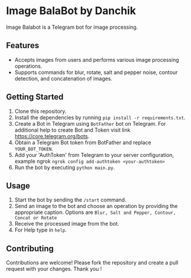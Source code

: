 # Image BalaBot by Danchik

Image Balabot is a Telegram bot for image processing.

## Features

- Accepts images from users and performs various image processing operations.
- Supports commands for blur, rotate, salt and pepper noise, contour detection, and concatenation of images.

## Getting Started

1. Clone this repository.
2. Install the dependencies by running `pip install -r requirements.txt`.
3. Create a Bot in Telegram using `BotFather` bot on Telegram. For additional help to create Bot and Token visit link https://core.telegram.org/bots.
4. Obtain a Telegram Bot token from BotFather and replace `YOUR_BOT_TOKEN`.  
5. Add your 'AuthToken' from Telegram to your server configuration, example ngrok `ngrok config add-authtoken <your-authtoken>`
6. Run the bot by executing `python main.py`.

## Usage

1. Start the bot by sending the `/start` command.
2. Send an image to the bot and choose an operation by providing the appropriate caption. Options are `Blur, Salt and Pepper, Contour, Concat or Rotate`
3. Receive the processed image from the bot.
4. For Help type in `help`.

## Contributing

Contributions are welcome! Please fork the repository and create a pull request with your changes. 
Thank you !

